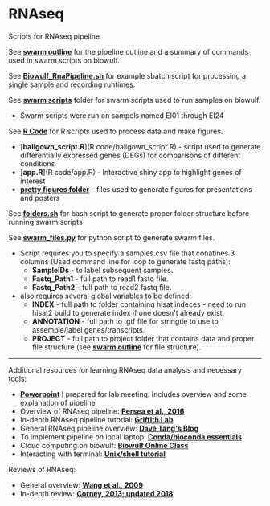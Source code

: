 # RNAseq
Scripts for RNAseq pipeline

See [**swarm outline**](https://github.com/eisko/RNAseq/blob/master/swarm%20outline) for the pipeline outline and a summary of commands used in swarm scripts on biowulf.

See [**Biowulf_RnaPipeline.sh**](Biowulf_RnaPipeline.sh) for example sbatch script for processing a single sample and recording runtimes.

See [**swarm scripts**](https://github.com/eisko/RNAseq/tree/master/swarm%20scripts) folder for swarm scripts used to run samples on biowulf.
* Swarm scripts were run on sampels named EI01 through EI24

See [**R Code**](https://github.com/eisko/RNAseq/tree/master/R%20code) for R scripts used to process data and make figures.
* [**ballgown_script.R**](R code/ballgown_script.R) - script used to generate differentially expressed genes (DEGs) for comparisons of different conditions
* [**app.R**](R code/app.R) - Interactive shiny app to highlight genes of interest
* [**pretty figures folder**](https://github.com/eisko/RNAseq/tree/master/R%20code/Pretty%20Figures) - files used to generate figures for presentations and posters

See [**folders.sh**](https://github.com/eisko/RNAseq/blob/master/folders.sh) for bash script to generate proper folder structure before running swarm scripts

See [**swarm_files.py**](https://github.com/eisko/RNAseq/blob/master/swarm_files.py) for python script to generate swarm files.
* Script requires you to specify a samples.csv file that conatines 3 columns (Used command line for loop to generate fastq paths):  
   * **SampleIDs** - to label subsequent samples. 
   * **Fastq_Path1** - full path to read1 fastq file. 
   * **Fastq_Path2** - full path to read2 fastq file. 
* also requires several global variables to be defined:  
   * **INDEX** - full path to folder containing hisat indeces - need to run hisat2 build to generate index if one doesn't already exist. 
   * **ANNOTATION** - full path to .gtf file for stringtie to use to assemble/label genes/transcripts. 
   * **PROJECT** - full path to project folder that contains data and proper file structure (see [**swarm outline**](https://github.com/eisko/RNAseq/blob/master/swarm%20outline) for file structure). 

---

Additional resources for learning RNAseq data analysis and necessary tools:
* [**Powerpoint**](https://github.com/eisko/RNAseq/blob/master/RNAseq%20info.pptx) I prepared for lab meeting. Includes overview and some explanation of pipeline
* Overview of RNAseq pipeline: [**Persea et al., 2016**](https://www.nature.com/articles/nprot.2016.095)
* In-depth RNAseq pipeline tutorial: [**Griffith Lab**](https://github.com/griffithlab/rnaseq_tutorial)
* General RNAseq pipeline overview: [**Dave Tang's Blog**](https://davetang.org/muse/2017/10/25/getting-started-hisat-stringtie-ballgown/)
* To implement pipeline on local laptop: [**Conda/bioconda essentials**](https://conda.io/projects/conda/en/latest/user-guide/getting-started.html)
* Cloud computing on biowulf: [**Biowulf Online Class**](https://hpc.nih.gov/training/intro_biowulf/)
* Interacting with terminal: [**Unix/shell tutorial**](https://www.datacamp.com/courses/introduction-to-shell-for-data-science)

Reviews of RNAseq:
* General overview: [**Wang et al., 2009**](https://www.ncbi.nlm.nih.gov/pubmed/19015660)
* In-depth review: [**Corney, 2013; updated 2018**](https://www.labome.com/method/RNA-seq-Using-Next-Generation-Sequencing.html)

